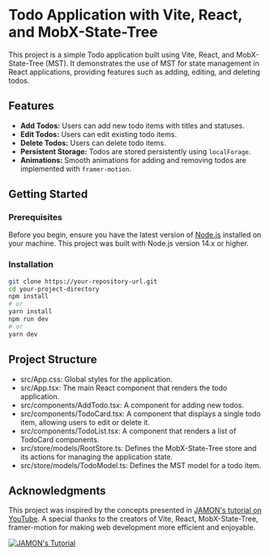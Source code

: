 # Todo Application with Vite, React, and MobX-State-Tree

This project is a simple Todo application built using Vite, React, and MobX-State-Tree (MST). It demonstrates the use of MST for state management in React applications, providing features such as adding, editing, and deleting todos.

## Features

- **Add Todos:** Users can add new todo items with titles and statuses.
- **Edit Todos:** Users can edit existing todo items.
- **Delete Todos:** Users can delete todo items.
- **Persistent Storage:** Todos are stored persistently using `localForage`.
- **Animations:** Smooth animations for adding and removing todos are implemented with `framer-motion`.

## Getting Started

### Prerequisites

Before you begin, ensure you have the latest version of [Node.js](https://nodejs.org/) installed on your machine. This project was built with Node.js version 14.x or higher.

### Installation

   ```bash
   git clone https://your-repository-url.git
   cd your-project-directory
   npm install
   # or
   yarn install
   npm run dev
   # or
   yarn dev
   ```

## Project Structure
- src/App.css: Global styles for the application.
- src/App.tsx: The main React component that renders the todo application.
- src/components/AddTodo.tsx: A component for adding new todos.
- src/components/TodoCard.tsx: A component that displays a single todo item, allowing users to edit or delete it.
- src/components/TodoList.tsx: A component that renders a list of TodoCard components.
- src/store/models/RootStore.ts: Defines the MobX-State-Tree store and its actions for managing the application state.
- src/store/models/TodoModel.ts: Defines the MST model for a todo item.

## Acknowledgments

This project was inspired by the concepts presented in [JAMON's tutorial on YouTube](http://www.youtube.com/watch?v=n_VjjJxyd8Q). A special thanks to the creators of Vite, React, MobX-State-Tree, framer-motion for making web development more efficient and enjoyable.

[![JAMON's Tutorial](http://img.youtube.com/vi/n_VjjJxyd8Q/0.jpg)](http://www.youtube.com/watch?v=n_VjjJxyd8Q "JAMON's Tutorial")
